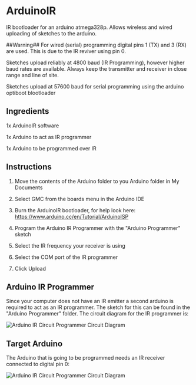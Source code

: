 # ArduinoIR

IR bootloader for an arduino atmega328p. Allows wireless and wired uploading of sketches to the arduino. 

##Warning## For wired (serial) programming digital pins 1 (TX) and 3 (RX) are used. This is due to the IR reviver using pin 0.

Sketches upload reliably at 4800 baud (IR Programming), however higher baud rates are available. Always keep the transmitter and receiver in close range and line of site.

Sketches upload at 57600 baud for serial programming using the arduino optiboot blootloader

## Ingredients

1x ArduinoIR software

1x Arduino to act as IR programmer

1x Arduino to be programmed over IR

## Instructions
1) Move the contents of the Arduino folder to you Arduino folder in My Documents

2) Select GMC from the boards menu in the Arduino IDE

3) Burn the ArduinoIR bootloader, for help look here: https://www.arduino.cc/en/Tutorial/ArduinoISP

4) Program the Arduino IR Programmer with the "Arduino Programmer" sketch

5) Select the IR frequency your receiver is using

6) Select the COM port of the IR programmer

7) Click Upload

## Arduino IR Programmer
Since your computer does not have an IR emitter a second arduino is required to act as an IR programmer. The sketch for this can be found in the "Arduino Programmer" folder. The circuit diagram for the IR programmer is:

![Arduino IR Circuit Programmer Circuit Diagram](http://i.imgur.com/itQjVQD.png)

## Target Arduino
The Arduino that is going to be programmed needs an IR receiver connected to digital pin 0:

![Arduino IR Circuit Programmer Circuit Diagram](http://i.imgur.com/BniNLIL.png)